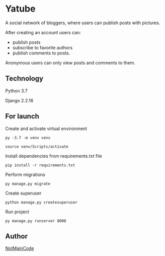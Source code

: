 # Yatube

A social network of bloggers, where users can publish posts with pictures.

After creating an account users can:
- publish posts
- subscribe to favorite authors
- publish comments to posts.

Anonymous users can only view posts and comments to them.

## Technology

Python 3.7

Django 2.2.16

## For launch

Create and activate virtual environment
```
py -3.7 -m venv venv

source venv/Scripts/activate
```

Install dependencies from requirements.txt file
```
pip install -r requirements.txt
```

Perform migrations
```
py manage.py migrate
```

Create superuser
```
python manage.py createsuperuser
```

Run project
```
py manage.py runserver 8008
```

## Author

[NotMainCode](https://github.com/NotMainCode)
